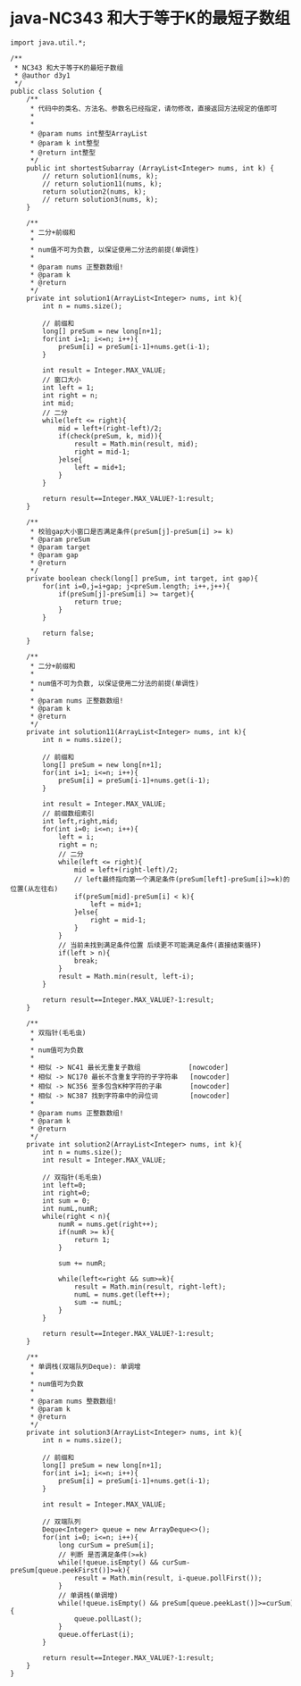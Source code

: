 # java-NC343 和大于等于K的最短子数组


    import java.util.*;
    
    /**
     * NC343 和大于等于K的最短子数组
     * @author d3y1
     */
    public class Solution {
        /**
         * 代码中的类名、方法名、参数名已经指定，请勿修改，直接返回方法规定的值即可
         *
         *
         * @param nums int整型ArrayList
         * @param k int整型
         * @return int整型
         */
        public int shortestSubarray (ArrayList<Integer> nums, int k) {
            // return solution1(nums, k);
            // return solution11(nums, k);
            return solution2(nums, k);
            // return solution3(nums, k);
        }
    
        /**
         * 二分+前缀和
         * 
         * num值不可为负数, 以保证使用二分法的前提(单调性)
         * 
         * @param nums 正整数数组!
         * @param k
         * @return
         */
        private int solution1(ArrayList<Integer> nums, int k){
            int n = nums.size();
    
            // 前缀和
            long[] preSum = new long[n+1];
            for(int i=1; i<=n; i++){
                preSum[i] = preSum[i-1]+nums.get(i-1);
            }
    
            int result = Integer.MAX_VALUE;
            // 窗口大小
            int left = 1;
            int right = n;
            int mid;
            // 二分
            while(left <= right){
                mid = left+(right-left)/2;
                if(check(preSum, k, mid)){
                    result = Math.min(result, mid);
                    right = mid-1;
                }else{
                    left = mid+1;
                }
            }
    
            return result==Integer.MAX_VALUE?-1:result;
        }
    
        /**
         * 校验gap大小窗口是否满足条件(preSum[j]-preSum[i] >= k)
         * @param preSum
         * @param target
         * @param gap
         * @return
         */
        private boolean check(long[] preSum, int target, int gap){
            for(int i=0,j=i+gap; j<preSum.length; i++,j++){
                if(preSum[j]-preSum[i] >= target){
                    return true;
                }
            }
    
            return false;
        }
    
        /**
         * 二分+前缀和
         * 
         * num值不可为负数, 以保证使用二分法的前提(单调性)
         * 
         * @param nums 正整数数组!
         * @param k
         * @return
         */
        private int solution11(ArrayList<Integer> nums, int k){
            int n = nums.size();
    
            // 前缀和
            long[] preSum = new long[n+1];
            for(int i=1; i<=n; i++){
                preSum[i] = preSum[i-1]+nums.get(i-1);
            }
    
            int result = Integer.MAX_VALUE;
            // 前缀数组索引
            int left,right,mid;
            for(int i=0; i<=n; i++){
                left = i;
                right = n;
                // 二分
                while(left <= right){
                    mid = left+(right-left)/2;
                    // left最终指向第一个满足条件(preSum[left]-preSum[i]>=k)的位置(从左往右)
                    if(preSum[mid]-preSum[i] < k){
                        left = mid+1;
                    }else{
                        right = mid-1;
                    }
                }
                // 当前未找到满足条件位置 后续更不可能满足条件(直接结束循环)
                if(left > n){
                    break;
                }
                result = Math.min(result, left-i);
            }
    
            return result==Integer.MAX_VALUE?-1:result;
        }
    
        /**
         * 双指针(毛毛虫)
         * 
         * num值可为负数
         *
         * 相似 -> NC41 最长无重复子数组            [nowcoder]
         * 相似 -> NC170 最长不含重复字符的子字符串   [nowcoder]
         * 相似 -> NC356 至多包含K种字符的子串       [nowcoder]
         * 相似 -> NC387 找到字符串中的异位词        [nowcoder]
         * 
         * @param nums 正整数数组!
         * @param k
         * @return
         */
        private int solution2(ArrayList<Integer> nums, int k){
            int n = nums.size();
            int result = Integer.MAX_VALUE;
    
            // 双指针(毛毛虫)
            int left=0;
            int right=0;
            int sum = 0;
            int numL,numR;
            while(right < n){
                numR = nums.get(right++);
                if(numR >= k){
                    return 1;
                }
    
                sum += numR;
                
                while(left<=right && sum>=k){
                    result = Math.min(result, right-left);
                    numL = nums.get(left++);
                    sum -= numL;
                }
            }
    
            return result==Integer.MAX_VALUE?-1:result;
        }
    
        /**
         * 单调栈(双端队列Deque): 单调增
         * 
         * num值可为负数
         * 
         * @param nums 整数数组!
         * @param k
         * @return
         */
        private int solution3(ArrayList<Integer> nums, int k){
            int n = nums.size();
    
            // 前缀和
            long[] preSum = new long[n+1];
            for(int i=1; i<=n; i++){
                preSum[i] = preSum[i-1]+nums.get(i-1);
            }
    
            int result = Integer.MAX_VALUE;
    
            // 双端队列
            Deque<Integer> queue = new ArrayDeque<>();
            for(int i=0; i<=n; i++){
                long curSum = preSum[i];
                // 判断 是否满足条件(>=k)
                while(!queue.isEmpty() && curSum-preSum[queue.peekFirst()]>=k){
                    result = Math.min(result, i-queue.pollFirst());
                }
                // 单调栈(单调增)
                while(!queue.isEmpty() && preSum[queue.peekLast()]>=curSum){
                    queue.pollLast();
                }
                queue.offerLast(i);
            }
    
            return result==Integer.MAX_VALUE?-1:result;
        }
    }

  

